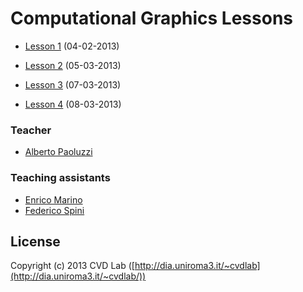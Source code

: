 # Computational Graphics Lessons

* [Lesson 1]() (04-02-2013)

* [Lesson 2]() (05-03-2013)

* [Lesson 3]() (07-03-2013)

* [Lesson 4]() (08-03-2013)

### Teacher

- [Alberto Paoluzzi](http://paoluzzi.dia.uniroma3.it/)

### Teaching assistants

- [Enrico Marino](http://onirame.com)
- [Federico Spini](http://federicspini.com)

## License

Copyright (c) 2013 CVD Lab ([http://dia.uniroma3.it/~cvdlab](http://dia.uniroma3.it/~cvdlab/))